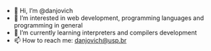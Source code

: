 - 👋 Hi, I’m @danjovich
- 👀 I’m interested in web development, programming languages and programming in general
- 🌱 I’m currently learning interpreters and compilers development
- 📫 How to reach me: danjovich@usp.br

<!---
danjovich/danjovich is a ✨ special ✨ repository because its `README.md` (this file) appears on your GitHub profile.
You can click the Preview link to take a look at your changes.
--->
